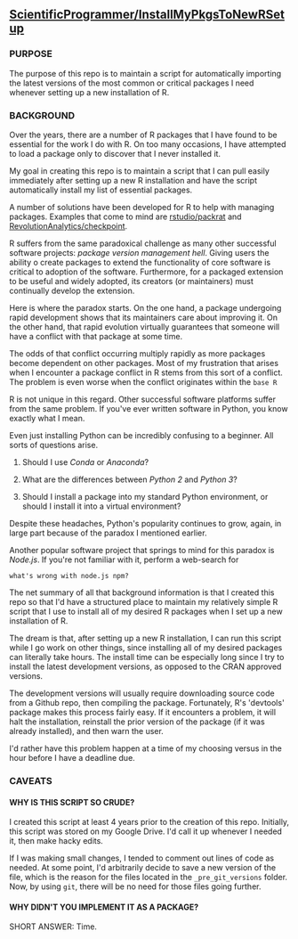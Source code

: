 ## [ScientificProgrammer/InstallMyPkgsToNewRSetup](https://github.com/ScientificProgrammer/InstallMyPkgsToNewRSetup)

### PURPOSE

The purpose of this repo is to maintain a script for automatically importing the latest
versions of the most common or critical packages I need whenever setting up a
new installation of R.

### BACKGROUND

Over the years, there are a number of R packages that I have found to be essential
for the work I do with R. On too many occasions, I have attempted to load a package
only to discover that I never installed it.

My goal in creating this repo is to maintain a script that I can pull easily
immediately after setting up a new R installation and have the script
automatically install my list of essential packages.

A number of solutions have been developed for R to help with managing packages. Examples
that come to mind are [rstudio/packrat](https://github.com/rstudio/packrat) and
[RevolutionAnalytics/checkpoint](https://github.com/RevolutionAnalytics/checkpoint).

R suffers from the same paradoxical challenge as many other successful
software projects: *package version management hell*. Giving users the ability
o create packages to extend the functionality of core software is critical
to adoption of the software. Furthermore, for a packaged extension to be useful
and widely adopted, its creators (or maintainers) must continually develop the
extension.

Here is where the paradox starts. On the one hand, a package undergoing rapid
development shows that its maintainers care about improving it. On the other hand,
that rapid evolution virtually guarantees that someone will have a conflict with
that package at some time.

The odds of that conflict occurring multiply rapidly as more packages become
dependent on other packages. Most of my frustration that arises when I
encounter a package conflict in R stems from this sort of a conflict. The
problem is even worse when the conflict originates within the `base R`

R is not unique in this regard. Other successful software platforms suffer from
the same problem. If you've ever written software in Python, you know
exactly what I mean.

Even just installing Python can be incredibly confusing to a beginner. All sorts
of questions arise.

1. Should I use *Conda* or *Anaconda*?

1. What are the differences between *Python 2* and *Python 3*?

1. Should I install a package into my standard Python environment, or
   should I install it into a virtual environment?
   
Despite these headaches, Python's popularity continues to grow, again, in large
part because of the paradox I mentioned earlier.

Another popular software project that springs to mind for this paradox
is *Node.js*. If you're not familiar with it, perform a web-search for

    what's wrong with node.js npm?

The net summary of all that background information is that I created this
repo so that I'd have a structured place to maintain my relatively simple
R script that I use to install all of my desired R packages when I set
up a new installation of R.

The dream is that, after setting up a new R installation, I can run this
script while I go work on other things, since installing all of my
desired packages can literally take hours. The install time can be
especially long since I try to install the latest development versions,
as opposed to the CRAN approved versions.

The development versions will usually require downloading source code
from a Github repo, then compiling the package. Fortunately,
R's 'devtools' package makes this process fairly easy. If it encounters
a problem, it will halt the installation, reinstall the prior version
of the package (if it was already installed), and then warn the user.

I'd rather have this problem happen at a time of my choosing versus
in the hour before I have a deadline due.

### CAVEATS

#### WHY IS THIS SCRIPT SO CRUDE?
I created this script at least 4 years prior to the creation of this repo. Initially,
this script was stored on my Google Drive. I'd call it up whenever I needed it,
then make hacky edits.

If I was making small changes, I tended to comment out lines of code
as needed. At some point, I'd arbitrarily decide to save a new version
of the file, which is the reason for the files located in the `_pre_git_versions`
folder. Now, by using `git`, there will be no need for those files going further.


#### WHY DIDN'T YOU IMPLEMENT IT AS A PACKAGE?

SHORT ANSWER: Time.


